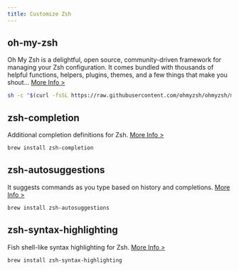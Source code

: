 ```yaml
---
title: Customize Zsh
---
```


## oh-my-zsh

Oh My Zsh is a delightful, open source, community-driven framework for managing your Zsh configuration. It comes bundled with thousands of helpful functions, helpers, plugins, themes, and a few things that make you shout... [More Info >](https://ohmyz.sh/)

```bash
sh -c "$(curl -fsSL https://raw.githubusercontent.com/ohmyzsh/ohmyzsh/master/tools/install.sh)"
```

## zsh-completion

Additional completion definitions for Zsh. [More Info >](https://github.com/zsh-users/zsh-completions)

```bash
brew install zsh-completion
```

## zsh-autosuggestions

It suggests commands as you type based on history and completions. [More Info >](https://github.com/zsh-users/zsh-autosuggestions)

```bash
brew install zsh-autosuggestions
```

## zsh-syntax-highlighting

Fish shell-like syntax highlighting for Zsh. [More Info >](https://github.com/zsh-users/zsh-syntax-highlighting)

```bash
brew install zsh-syntax-highlighting
```
